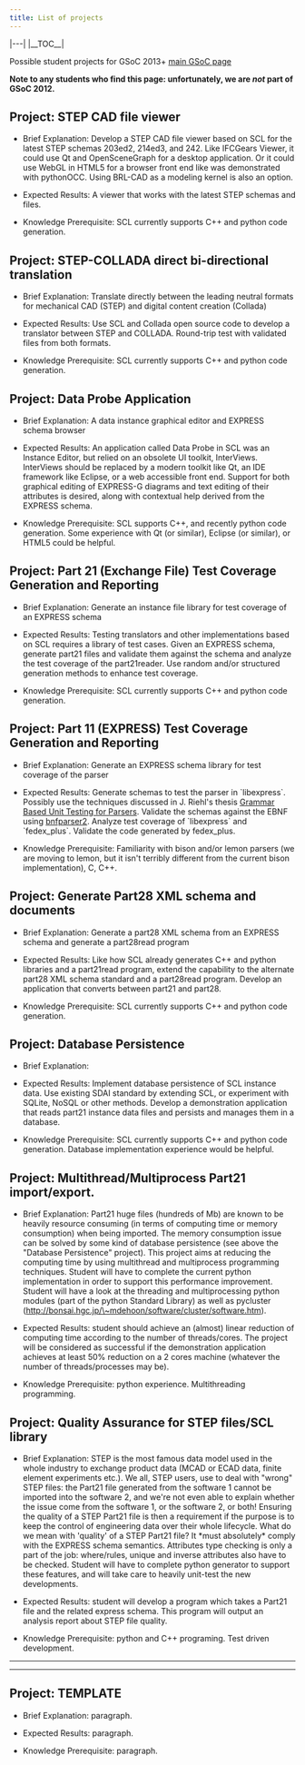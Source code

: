 ```yaml
---
title: List of projects
---
```


|---|
|\_\_TOC\_\_|

Possible student projects for GSoC 2013+ [main GSoC
page](http://github.com/stepcode/stepcode/wiki/GSoC)

**Note to any students who find this page: unfortunately, we are *not*
part of GSoC 2012.**

Project: STEP CAD file viewer
-----------------------------

-   Brief Explanation: Develop a STEP CAD file viewer based on SCL for
    the latest STEP schemas 203ed2, 214ed3, and 242. Like IFCGears
    Viewer, it could use Qt and OpenSceneGraph for a desktop
    application. Or it could use WebGL in HTML5 for a browser front end
    like was demonstrated with pythonOCC. Using BRL-CAD as a modeling
    kernel is also an option.

-   Expected Results: A viewer that works with the latest STEP schemas
    and files.

-   Knowledge Prerequisite: SCL currently supports C++ and python code
    generation.

Project: STEP-COLLADA direct bi-directional translation
-------------------------------------------------------

-   Brief Explanation: Translate directly between the leading neutral
    formats for mechanical CAD (STEP) and digital content creation
    (Collada)

-   Expected Results: Use SCL and Collada open source code to develop a
    translator between STEP and COLLADA. Round-trip test with validated
    files from both formats.

-   Knowledge Prerequisite: SCL currently supports C++ and python code
    generation.

Project: Data Probe Application
-------------------------------

-   Brief Explanation: A data instance graphical editor and EXPRESS
    schema browser

-   Expected Results: An application called Data Probe in SCL was an
    Instance Editor, but relied on an obsolete UI toolkit, InterViews.
    InterViews should be replaced by a modern toolkit like Qt, an IDE
    framework like Eclipse, or a web accessible front end. Support for
    both graphical editing of EXPRESS-G diagrams and text editing of
    their attributes is desired, along with contextual help derived from
    the EXPRESS schema.

-   Knowledge Prerequisite: SCL supports C++, and recently python code
    generation. Some experience with Qt (or similar), Eclipse (or
    similar), or HTML5 could be helpful.

Project: Part 21 (Exchange File) Test Coverage Generation and Reporting
-----------------------------------------------------------------------

-   Brief Explanation: Generate an instance file library for test
    coverage of an EXPRESS schema

-   Expected Results: Testing translators and other implementations
    based on SCL requires a library of test cases. Given an EXPRESS
    schema, generate part21 files and validate them against the schema
    and analyze the test coverage of the part21reader. Use random and/or
    structured generation methods to enhance test coverage.

-   Knowledge Prerequisite: SCL currently supports C++ and python code
    generation.

Project: Part 11 (EXPRESS) Test Coverage Generation and Reporting
-----------------------------------------------------------------

-   Brief Explanation: Generate an EXPRESS schema library for test
    coverage of the parser

-   Expected Results: Generate schemas to test the parser in
    \`libexpress\`. Possibly use the techniques discussed in J. Riehl's
    thesis [Grammar Based Unit Testing for
    Parsers](http://people.cs.uchicago.edu/\~jriehl/thesis.pdf).
    Validate the schemas against the EBNF using
    [bnfparser2](http://bnfparser2.sourceforge.net/). Analyze test
    coverage of \`libexpress\` and \`fedex\_plus\`. Validate the code
    generated by fedex\_plus.

-   Knowledge Prerequisite: Familiarity with bison and/or lemon parsers
    (we are moving to lemon, but it isn't terribly different from the
    current bison implementation), C, C++.

Project: Generate Part28 XML schema and documents
-------------------------------------------------

-   Brief Explanation: Generate a part28 XML schema from an EXPRESS
    schema and generate a part28read program

-   Expected Results: Like how SCL already generates C++ and python
    libraries and a part21read program, extend the capability to the
    alternate part28 XML schema standard and a part28read program.
    Develop an application that converts between part21 and part28.

-   Knowledge Prerequisite: SCL currently supports C++ and python code
    generation.

Project: Database Persistence
-----------------------------

-   Brief Explanation:

-   Expected Results: Implement database persistence of SCL instance
    data. Use existing SDAI standard by extending SCL, or experiment
    with SQLite, NoSQL or other methods. Develop a demonstration
    application that reads part21 instance data files and persists and
    manages them in a database.

-   Knowledge Prerequisite: SCL currently supports C++ and python code
    generation. Database implementation experience would be helpful.

Project: Multithread/Multiprocess Part21 import/export.
-------------------------------------------------------

-   Brief Explanation: Part21 huge files (hundreds of Mb) are known to
    be heavily resource consuming (in terms of computing time or memory
    consumption) when being imported. The memory consumption issue can
    be solved by some kind of database persistence (see above the
    "Database Persistence" project). This project aims at reducing the
    computing time by using multithread and multiprocess programming
    techniques. Student will have to complete the current python
    implementation in order to support this performance improvement.
    Student will have a look at the threading and multiprocessing python
    modules (part of the python Standard Library) as well as pycluster
    (http://bonsai.hgc.jp/\~mdehoon/software/cluster/software.htm).

-   Expected Results: student should achieve an (almost) linear
    reduction of computing time according to the number of
    threads/cores. The project will be considered as successful if the
    demonstration application achieves at least 50% reduction on a 2
    cores machine (whatever the number of threads/processes may be).

-   Knowledge Prerequisite: python experience. Multithreading
    programming.

Project: Quality Assurance for STEP files/SCL library
-----------------------------------------------------

-   Brief Explanation: STEP is the most famous data model used in the
    whole industry to exchange product data (MCAD or ECAD data, finite
    element experiments etc.). We all, STEP users, use to deal with
    "wrong" STEP files: the Part21 file generated from the software 1
    cannot be imported into the software 2, and we're not even able to
    explain whether the issue come from the software 1, or the software
    2, or both! Ensuring the quality of a STEP Part21 file is then a
    requirement if the purpose is to keep the control of engineering
    data over their whole lifecycle. What do we mean with 'quality' of a
    STEP Part21 file? It \*must absolutely\* comply with the EXPRESS
    schema semantics. Attributes type checking is only a part of the
    job: where/rules, unique and inverse attributes also have to be
    checked. Student will have to complete python generator to support
    these features, and will take care to heavily unit-test the new
    developments.

-   Expected Results: student will develop a program which takes a
    Part21 file and the related express schema. This program will output
    an analysis report about STEP file quality.

-   Knowledge Prerequisite: python and C++ programing. Test driven
    development.

* * * * *

* * * * *

Project: TEMPLATE
-----------------

-   Brief Explanation: paragraph.

-   Expected Results: paragraph.

-   Knowledge Prerequisite: paragraph.

